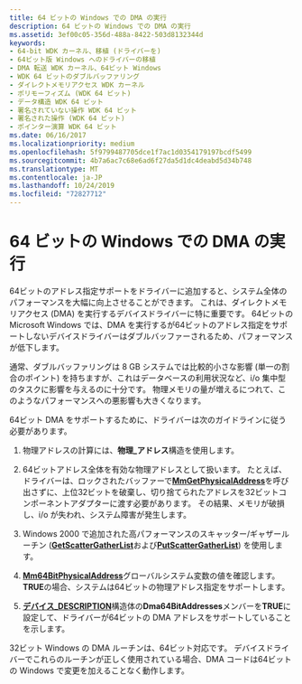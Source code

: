 ```yaml
---
title: 64 ビットの Windows での DMA の実行
description: 64 ビットの Windows での DMA の実行
ms.assetid: 3ef00c05-356d-488a-8422-503d8132344d
keywords:
- 64-bit WDK カーネル、移植 (ドライバーを)
- 64ビット版 Windows へのドライバーの移植
- DMA 転送 WDK カーネル、64ビット Windows
- WDK 64 ビットのダブルバッファリング
- ダイレクトメモリアクセス WDK カーネル
- ポリモーフィズム (WDK 64 ビット)
- データ構造 WDK 64 ビット
- 署名されていない操作 WDK 64 ビット
- 署名された操作 (WDK 64 ビット)
- ポインター演算 WDK 64 ビット
ms.date: 06/16/2017
ms.localizationpriority: medium
ms.openlocfilehash: 5f9799487705dce1f7ac1d0354179197bcdf5499
ms.sourcegitcommit: 4b7a6ac7c68e6ad6f27da5d1dc4deabd5d34b748
ms.translationtype: MT
ms.contentlocale: ja-JP
ms.lasthandoff: 10/24/2019
ms.locfileid: "72827712"
---
```

# <a name="performing-dma-in-64-bit-windows"></a>64 ビットの Windows での DMA の実行





64ビットのアドレス指定サポートをドライバーに追加すると、システム全体のパフォーマンスを大幅に向上させることができます。 これは、ダイレクトメモリアクセス (DMA) を実行するデバイスドライバーに特に重要です。 64ビットの Microsoft Windows では、DMA を実行するが64ビットのアドレス指定をサポートしないデバイスドライバーはダブルバッファーされるため、パフォーマンスが低下します。

通常、ダブルバッファリングは 8 GB システムでは比較的小さな影響 (単一の割合のポイント) を持ちますが、これはデータベースの利用状況など、i/o 集中型のタスクに影響を与えるのに十分です。 物理メモリの量が増えるにつれて、このようなパフォーマンスへの悪影響も大きくなります。

64ビット DMA をサポートするために、ドライバーは次のガイドラインに従う必要があります。

1.  物理アドレスの計算には、**物理\_アドレス**構造を使用します。

2.  64ビットアドレス全体を有効な物理アドレスとして扱います。 たとえば、ドライバーは、ロックされたバッファーで[**MmGetPhysicalAddress**](https://docs.microsoft.com/windows-hardware/drivers/ddi/ntddk/nf-ntddk-mmgetphysicaladdress)を呼び出さずに、上位32ビットを破棄し、切り捨てられたアドレスを32ビットコンポーネントアダプターに渡す必要があります。 その結果、メモリが破損し、i/o が失われ、システム障害が発生します。

3.  Windows 2000 で追加された高パフォーマンスのスキャッター/ギャザールーチン ([**GetScatterGatherList**](https://docs.microsoft.com/windows-hardware/drivers/ddi/wdm/nc-wdm-pget_scatter_gather_list)および[**PutScatterGatherList**](https://docs.microsoft.com/windows-hardware/drivers/ddi/wdm/nc-wdm-pput_scatter_gather_list)) を使用します。

4.  [**Mm64BitPhysicalAddress**](mm64bitphysicaladdress.md)グローバルシステム変数の値を確認します。 **TRUE**の場合、システムは64ビットの物理アドレス指定をサポートします。

5.  [**デバイス\_DESCRIPTION**](https://docs.microsoft.com/windows-hardware/drivers/ddi/wdm/ns-wdm-_device_description)構造体の**Dma64BitAddresses**メンバーを**TRUE**に設定して、ドライバーが64ビットの DMA アドレスをサポートしていることを示します。

32ビット Windows の DMA ルーチンは、64ビット対応です。 デバイスドライバーでこれらのルーチンが正しく使用されている場合、DMA コードは64ビットの Windows で変更を加えることなく動作します。

 

 




